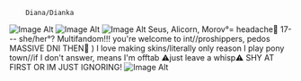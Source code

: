 
        Diana/Dianka
![Image Alt](https://64.media.tumblr.com/c6ba30ca701f966c3a5c86fcd9842306/6f072ea04e7b6c72-42/s100x200/85eb8181bdc37429f4615e2d74db179a38a29fef.gifv) ![Image Alt](https://64.media.tumblr.com/43a344a41489cf6dd75db316bc9cb759/90c87e79a3a90476-27/s100x200/e91e4f9f2a322ea7ec5f97cc8e5176fb53944631.gifv) ![Image Alt](https://64.media.tumblr.com/a8005009908fe11ec7e3719a8c7ad9c0/6f072ea04e7b6c72-72/s100x200/74e388ab76e58e3220239ac9df751f21e47ccc8a.pnj)
Seus, Alicorn, Morov°= headache🩵
17--- she/her°? Multifandom!!! you're welcome to int//proshippers, pedos MASSIVE DNI THEN🚫 ) I love making skins/literally only reason I play pony town//if I don't answer, means I'm offtab ⚠️just leave a whisp⚠️ SHY AT FIRST OR IM JUST IGNORING!
![Image Alt](https://private-user-images.githubusercontent.com/176760935/357810140-137749d1-d481-4739-9333-230f61b140a7.gif?jwt=eyJhbGciOiJIUzI1NiIsInR5cCI6IkpXVCJ9.eyJpc3MiOiJnaXRodWIuY29tIiwiYXVkIjoicmF3LmdpdGh1YnVzZXJjb250ZW50LmNvbSIsImtleSI6ImtleTUiLCJleHAiOjE3MjM2Mzg2NTYsIm5iZiI6MTcyMzYzODM1NiwicGF0aCI6Ii8xNzY3NjA5MzUvMzU3ODEwMTQwLTEzNzc0OWQxLWQ0ODEtNDczOS05MzMzLTIzMGY2MWIxNDBhNy5naWY_WC1BbXotQWxnb3JpdGhtPUFXUzQtSE1BQy1TSEEyNTYmWC1BbXotQ3JlZGVudGlhbD1BS0lBVkNPRFlMU0E1M1BRSzRaQSUyRjIwMjQwODE0JTJGdXMtZWFzdC0xJTJGczMlMkZhd3M0X3JlcXVlc3QmWC1BbXotRGF0ZT0yMDI0MDgxNFQxMjI1NTZaJlgtQW16LUV4cGlyZXM9MzAwJlgtQW16LVNpZ25hdHVyZT01MTFiNzljMjBmN2U5YzFjOGJmYWU5YThjZGQ1Y2NmOTJhMmRhMjhiZGRmZDJkZTIzMTUzYWM3ZmFjYzY3ZDExJlgtQW16LVNpZ25lZEhlYWRlcnM9aG9zdCZhY3Rvcl9pZD0wJmtleV9pZD0wJnJlcG9faWQ9MCJ9.G_ABsX18IatBCkcovgifRb72CueivfZeBFzc2N8RKxY)
